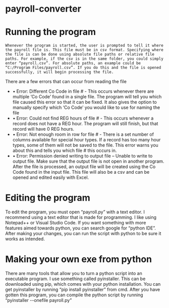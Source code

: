 # payroll-converter

# Running the program
	Whenever the program is started, the user is prompted to tell it where the payroll file is. This file must be in csv format. Specifying where the file is can be done using absolute file paths or relative file paths. For example, if the csv is in the same folder, you could simply enter “payroll.csv”. For absolute paths, an example could be “C:/Program Files/payroll.csv”. If you do this and the file is opened successfully, it will begin processing the file. 
There are a few errors that can occur from reading the file
- •	Error: Different Co Code in file # - This occurs whenever there are multiple ‘Co Code’ found in a single file. The program will tell you which file caused this error so that it can be fixed. It also gives the option to manually specify which ‘Co Code’ you would like to use for naming the file
- •	Error: Could not find REG hours of file # - This occurs whenever a record does not have a REG hour. The program will still finish, but that record will have 0 REG hours. 
- •	Error: Not enough room in row for file # - There is a set number of columns available for special hour types. If a record has too many hour types, some of them will not be saved to the file. This error warns you about this and tells you which file # this occurs in. 
- •	Error: Permission denied writing to output file – Unable to write to output file. Make sure that the output file is not open in another program. 
 	After the file is processed, an output file will be created using the Co Code found in the input file. This file will also be a csv and can be opened and edited easily with Excel. 

# Editing the program
To edit the program, you must open “payroll.py” with a text editor. I recommend using a text editor that is made for programming. I like using Notepad++ or Visual Studio Code. If you want something with more features aimed towards python, you can search google for “python IDE”. After making your changes, you can run the script with python to be sure it works as intended. 

# Making your own exe from python
There are many tools that allow you to turn a python script into an executable program. I use something called pyinstaller. This can be downloaded using pip, which comes with your python installation. You can get pyinstaller by running “pip install pyinstaller” from cmd. After you have gotten this program, you can compile the python script by running “pyinstaller --onefile payroll.py” 
